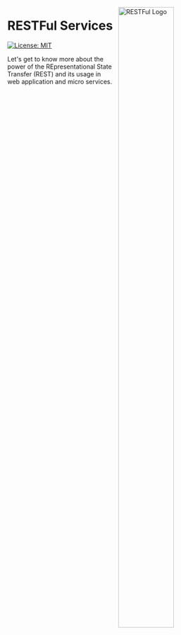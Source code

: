 <img src="https://miro.medium.com/max/790/1*uHzooF1EtgcKn9_XiSST4w.png"
     alt="RESTFul Logo"
     style="float: right; margin-left: 10px; width:50%; height:60%" 
     width="40%"
     height="40%"
     align="right"/>

# RESTFul Services

[![License: MIT](https://img.shields.io/badge/License-MIT-blue.svg)](https://opensource.org/licenses/MIT)

Let's get to know more about the power of the REpresentational State Transfer (REST) and its usage in web application and micro services.
